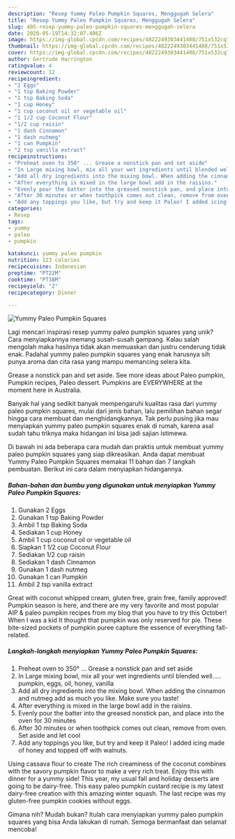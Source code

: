 ```yaml
---
description: "Resep Yummy Paleo Pumpkin Squares, Menggugah Selera"
title: "Resep Yummy Paleo Pumpkin Squares, Menggugah Selera"
slug: 405-resep-yummy-paleo-pumpkin-squares-menggugah-selera
date: 2020-05-19T14:32:07.406Z
image: https://img-global.cpcdn.com/recipes/4822249303441408/751x532cq70/yummy-paleo-pumpkin-squares-recipe-main-photo.jpg
thumbnail: https://img-global.cpcdn.com/recipes/4822249303441408/751x532cq70/yummy-paleo-pumpkin-squares-recipe-main-photo.jpg
cover: https://img-global.cpcdn.com/recipes/4822249303441408/751x532cq70/yummy-paleo-pumpkin-squares-recipe-main-photo.jpg
author: Gertrude Harrington
ratingvalue: 4
reviewcount: 12
recipeingredient:
- "2 Eggs"
- "1 tsp Baking Powder"
- "1 tsp Baking Soda"
- "1 cup Honey"
- "1 cup coconut oil or vegetable oil"
- "1 1/2 cup Coconut Flour"
- "1/2 cup raisin"
- "1 dash Cinnamon"
- "1 dash nutmeg"
- "1 can Pumpkin"
- "2 tsp vanilla extract"
recipeinstructions:
- "Preheat oven to 350° ... Grease a nonstick pan and set aside"
- "In Large mixing bowl, mix all your wet ingredients until blended well.....  pumpkin, eggs, oil, honey, vanilla"
- "Add all dry ingredients into the mixing bowl. When adding the cinnamon and nutmeg add as much you like. Make sure you taste!"
- "After everything is mixed in the large bowl add in the raisins."
- "Evenly pour the batter into the greased nonstick pan, and place into the oven for 30 minutes"
- "After 30 minutes or when toothpick comes out clean, remove from oven. Set aside and let cool"
- "Add any toppings you like, but try and keep it Paleo! I added icing made of honey and topped off with walnuts."
categories:
- Resep
tags:
- yummy
- paleo
- pumpkin

katakunci: yummy paleo pumpkin 
nutrition: 123 calories
recipecuisine: Indonesian
preptime: "PT22M"
cooktime: "PT38M"
recipeyield: "2"
recipecategory: Dinner

---
```



![Yummy Paleo Pumpkin Squares](https://img-global.cpcdn.com/recipes/4822249303441408/751x532cq70/yummy-paleo-pumpkin-squares-recipe-main-photo.jpg)

Lagi mencari inspirasi resep yummy paleo pumpkin squares yang unik? Cara menyiapkannya memang susah-susah gampang. Kalau salah mengolah maka hasilnya tidak akan memuaskan dan justru cenderung tidak enak. Padahal yummy paleo pumpkin squares yang enak harusnya sih punya aroma dan cita rasa yang mampu memancing selera kita.

Grease a nonstick pan and set aside. See more ideas about Paleo pumpkin, Pumpkin recipes, Paleo dessert. Pumpkins are EVERYWHERE at the moment here in Australia.

Banyak hal yang sedikit banyak mempengaruhi kualitas rasa dari yummy paleo pumpkin squares, mulai dari jenis bahan, lalu pemilihan bahan segar hingga cara membuat dan menghidangkannya. Tak perlu pusing jika mau menyiapkan yummy paleo pumpkin squares enak di rumah, karena asal sudah tahu triknya maka hidangan ini bisa jadi sajian istimewa.


Di bawah ini ada beberapa cara mudah dan praktis untuk membuat yummy paleo pumpkin squares yang siap dikreasikan. Anda dapat membuat Yummy Paleo Pumpkin Squares memakai 11 bahan dan 7 langkah pembuatan. Berikut ini cara dalam menyiapkan hidangannya.

<!--inarticleads1-->

##### Bahan-bahan dan bumbu yang digunakan untuk menyiapkan Yummy Paleo Pumpkin Squares:

1. Gunakan 2 Eggs
1. Gunakan 1 tsp Baking Powder
1. Ambil 1 tsp Baking Soda
1. Sediakan 1 cup Honey
1. Ambil 1 cup coconut oil or vegetable oil
1. Siapkan 1 1/2 cup Coconut Flour
1. Sediakan 1/2 cup raisin
1. Sediakan 1 dash Cinnamon
1. Gunakan 1 dash nutmeg
1. Gunakan 1 can Pumpkin
1. Ambil 2 tsp vanilla extract


Great with coconut whipped cream, gluten free, grain free, family approved! Pumpkin season is here, and there are my very favorite and most popular AIP &amp; paleo pumpkin recipes from my blog that you have to try this October! When I was a kid It thought that pumpkin was only reserved for pie. These bite-sized pockets of pumpkin puree capture the essence of everything fall-related. 

<!--inarticleads2-->

##### Langkah-langkah menyiapkan Yummy Paleo Pumpkin Squares:

1. Preheat oven to 350° ... Grease a nonstick pan and set aside
1. In Large mixing bowl, mix all your wet ingredients until blended well.....  pumpkin, eggs, oil, honey, vanilla
1. Add all dry ingredients into the mixing bowl. When adding the cinnamon and nutmeg add as much you like. Make sure you taste!
1. After everything is mixed in the large bowl add in the raisins.
1. Evenly pour the batter into the greased nonstick pan, and place into the oven for 30 minutes
1. After 30 minutes or when toothpick comes out clean, remove from oven. Set aside and let cool
1. Add any toppings you like, but try and keep it Paleo! I added icing made of honey and topped off with walnuts.


Using cassava flour to create The rich creaminess of the coconut combines with the savory pumpkin flavor to make a very rich treat. Enjoy this with dinner for a yummy side! This year, my usual fall and holiday desserts are going to be dairy-free. This easy paleo pumpkin custard recipe is my latest dairy-free creation with this amazing winter squash. The last recipe was my gluten-free pumpkin cookies without eggs. 

Gimana nih? Mudah bukan? Itulah cara menyiapkan yummy paleo pumpkin squares yang bisa Anda lakukan di rumah. Semoga bermanfaat dan selamat mencoba!
